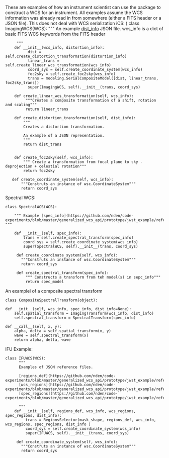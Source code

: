 These are examples of how an instrument scientist can use the package to construct a WCS for an instrument. All examples assume the WCS information was already read in from somewhere (either a FITS header or a JSON file). This does not deal with WCS serialization iCS:
)
    class ImagingWCS(WCS):
         """
         An example [dist_info](https://github.com/nden/code-experiments/blob/master/generalized_wcs_api/prototype/jwst_example/reference_files/distortion_image.json) JSON file.
         wcs_info is a dict of basic FITS WCS keywords from the FITS header
         
         """
        def __init__(wcs_info, distortion_info):
              dist = self.create_distortion_transformstion(distortion_info)
              linear_trans = self.create_linear_wcs_transformation(wcs_info)
              coord_sys = self.create_coordinate_system(wcs_info)
              foc2sky = self.create_foc2sky(wcs_info)
              trans = modeling.SerialCompositeModel([dist, linear_trans, foc2sky_trans])
              super(ImagingWCS, self).__init__(trans, coord_sys)

        def create_linear_wcs_transformation(self, wcs_info):
             """Creates a composite transformation of a shift, rotation and scaling"""
             return linear_trans

        def create_distortion_transformation(self, dist_info):
            """
            Creates a distortion transformation.
            
            An example of a JSON representation.
            """
            return dist_trans

            
        def create_foc2sky(self, wcs_info):
            """ Create a transformation from focal plane to sky - deprojection + celestial rotation"""
            return foc2sky

       def create_coordinate_system(self, wcs_info):
           """Construts an instance of wsc.CoordinateSystem"""
           return coord_sys            


Spectral WCS:

    class SpectralWCS(WCS):

        """ Example [spec_info](https://github.com/nden/code-experiments/blob/master/generalized_wcs_api/prototype/jwst_example/reference_files/spec_wcs.json) """

        def __init__(self, spec_info):
            trans = self.create_spectral_transform(spec_info)
            coord_sys = self.create_coordinate_system(wcs_info)
            super(SpectralWCS, self).__init__(trans, coord_sys)

         def create_coordinate_system(self, wcs_info):
           """Construts an instance of wsc.CoordinateSystem"""
           return coord_sys
            
         def create_spectral_transform(spec_info):
             """ Constructs a transform from teh model(s) in sepc_info"""
             return spec_model

An examplel of a composite spectral transform

    class CompositeSpectralTransform(object):
    
    def __init__(self, wcs_info, spec_info, dist_info=None):
        self.spatial_transform = ImagingTransform(wcs_info, dist_info)
        self.spectral_transform = SpectralTransform(spec_info)

    def __call__(self, x, y):
        alpha, delta = self.spatial_transform(x, y)
        wave = self.spectral_transform(x)
        return alpha, delta, wave


IFU Example:

    class IFUWCS(WCS):
          """ 
          Examples of JSON reference files.
          
          [regions_def](https://github.com/nden/code-experiments/blob/master/generalized_wcs_api/prototype/jwst_example/reference_files/regions_miri.json)
          [wcs_regions](https://github.com/nden/code-experiments/blob/master/generalized_wcs_api/prototype/jwst_example/reference_files/wcs_regions.json)
          [spec_regions](https://github.com/nden/code-experiments/blob/master/generalized_wcs_api/prototype/jwst_example/reference_files/spec_regions.json)
          
          """
        def __init__(self, regions_def, wcs_info, wcs_regions, spec_regions, dist_info):
             trans = RegionsSelector(mask_shape, regions_def, wcs_info, wcs_regions, spec_regions, dist_info )
             coord_sys = self.create_coordinate_system(wcs_info)
             super(IFUWCS, self).__init__(trans, coord_sys)

         def create_coordinate_system(self, wcs_info):
           """Construts an instance of wsc.CoordinateSystem"""
           return coord_sys
